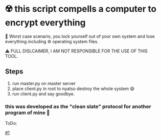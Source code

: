 # :radioactive: this script compells a computer to encrypt everything

:closed_lock_with_key: Worst case scenario, you lock yourself out of your own system and lose everything including :gear: operating system files.

:warning: FULL DISLCAIMER, I AM NOT RESPONSIBLE FOR THE USE OF THIS TOOL.

## Steps

1. run master.py on master server
2. place client.py in root to nyatso destroy the whole system :smile:
3. run client.py and say goodbye.

### this was developed as the "clean slate" protocol for another program of mine :person_fencing:

ToDo:

[#1](https://github.com/lordskyzw/Jailor/issues/1)
